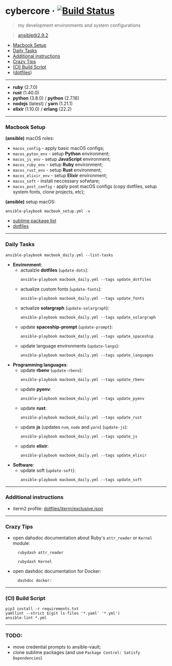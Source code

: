 # cybercore &middot; [![Build Status](https://travis-ci.org/0exp/cybercore.svg?branch=master)](https://travis-ci.org/0exp/cybercore)

> my development environments and system configurations

> ansible@2.9.2

- [Macbook Setup](#macbook-setup)
- [Daily Tasks](#daily-tasks)
- [Additional instructions](#additional-instructions)
- [Crazy Tips](#crazy-tips)
- [(CI) Build Script](#ci-build-script)
- ([dotfiles](dotfiles))

---

- **ruby** (2.7.0)
- **rust** (1.40.0)
- **python** (3.8.0) / **python** (2.7.16)
- **nodejs** (latest) / **yarn** (1.21.1)
- **elixir** (1.10.0) / **erlang** (22.2)

---

### Macbook Setup

**(ansible)** macOS roles:
  - `macos_config` - apply basic macOS configs;
  - `macos_pyton_env` - setup **Python** environment;
  - `macos_js_env` - setup **JavaScript** environment;
  - `macos_ruby_env` - setup **Ruby** environment;
  - `macos_rust_env` - setup **Rust** environment;
  - `macos_elixir_env` - setup **Elixir** environment;
  - `macos_soft` - install neccessary sofwtare;
  - `macos_post_config` - apply post macOS configs (copy dotfiles, setup system fonts, clone projects, etc);

**(ansible)** setup macOS:
```shell
ansible-playbook macbook_setup.yml -v
```

- [sublime package list](dotfiles/sublime/packages.md)
- [dotfiles](dotfiles)

---

### Daily Tasks

```shell
ansible-playbook macbook_daily.yml --list-tasks
```

- **Environment**:
  - actualzie **dotfiles** (`update-dots`):
    ```shell
    ansible-playbook macbook_daily.yml --tags update_dotfiles
    ````
  - actualize custom fonts (`update-fonts`):
    ```shell
    ansible-playbook macbook_daily.yml --tags update_fonts
    ```
  - actualize **solargraph** (`update-solargraph`):
    ```shell
    ansible-playbook macbook_daily.yml --tags update_solargraph
    ```
  - update **spaceship-prompt** (`update-prompt`):
    ```shell
    ansible-playbook macbook_daily.yml --tags update_spaceship
    ```
  - update language environments (`update-langs`):
    ```shell
    ansible-playbook macbook_daily.yml --tags update_languages
    ```
- **Programming languages**:
  - update **rbenv** (`update-rbenv`):
    ```shell
    ansible-playbook macbook_daily.yml --tags update_rbenv
    ```
  - update **pyenv**:
    ```shell
    ansible-playbook macbook_daily.yml --tags update_pyenv
    ```
  - update **rust**:
    ```shell
    ansible-playbook macbook_daily.yml --tags update_rust
    ```
  - update **js** (updates `nvm`, `node` and `yarn`) (`update-js`):
    ```shell
    ansible-playbook macbook_daily.yml --tags update_js
    ```
  - update **elixir**:
    ```shell
    ansible-playbook macbook_daily.yml --tags update_elixir
    ```
- **Software**:
  - update soft (`update-soft`):
    ```shell
    ansible-playbook macbook_daily.yml --tags update_soft
    ```

---

### Additional instructions

- iterm2 profile: [dotfiles/iterm/exclusive.json](dotfiles/iterm/exclusive.json)

---

### Crazy Tips

- open dahsdoc documentation about Ruby's `attr_reader` or `Kernel` module:
  ```shell
    rubydash attr_reader
  ```
  ```shell
    rubydash Kernel
  ```

- open dashdoc documentation for Docker:
  ```shell
    dashdoc docker:
  ```

---

### (CI) Build Script

```shell
pip3 install -r requirements.txt
yamllint --strict $(git ls-files '*.yaml' '*.yml')
ansible-lint *.yml
```

---

### TODO:

- move credential prompts to ansible-vault;
- clone sublime packages (and use `Package Control: Satisfy Dependencies`)
